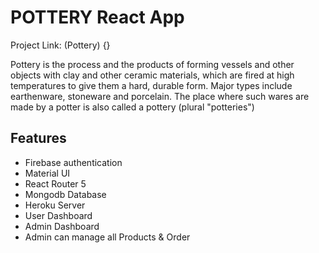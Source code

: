 # POTTERY React App

Project Link: (Pottery) {}

Pottery is the process and the products of forming vessels and other objects with clay and other ceramic materials, which are fired at high temperatures to give them a hard, durable form. Major types include earthenware, stoneware and porcelain. The place where such wares are made by a potter is also called a pottery (plural "potteries")

## Features

* Firebase authentication
* Material UI
* React Router 5
* Mongodb Database
* Heroku Server
* User Dashboard
* Admin Dashboard
* Admin can manage all Products & Order

